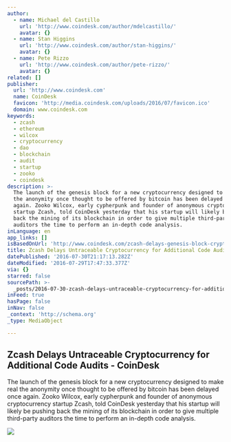 ```yaml
---
author:
  - name: Michael del Castillo
    url: 'http://www.coindesk.com/author/mdelcastillo/'
    avatar: {}
  - name: Stan Higgins
    url: 'http://www.coindesk.com/author/stan-higgins/'
    avatar: {}
  - name: Pete Rizzo
    url: 'http://www.coindesk.com/author/pete-rizzo/'
    avatar: {}
related: []
publisher:
  url: 'http://www.coindesk.com'
  name: CoinDesk
  favicon: 'http://media.coindesk.com/uploads/2016/07/favicon.ico'
  domain: www.coindesk.com
keywords:
  - zcash
  - ethereum
  - wilcox
  - cryptocurrency
  - dao
  - blockchain
  - audit
  - startup
  - zooko
  - coindesk
description: >-
  The launch of the genesis block for a new cryptocurrency designed to make real
  the anonymity once thought to be offered by bitcoin has been delayed once
  again. Zooko Wilcox, early cypherpunk and founder of anonymous cryptocurrency
  startup Zcash, told CoinDesk yesterday that his startup will likely be pushing
  back the mining of its blockchain in order to give multiple third-party
  auditors the time to perform an in-depth code analysis.
inLanguage: en
app_links: []
isBasedOnUrl: 'http://www.coindesk.com/zcash-delays-genesis-block-cryptocurrency-audites/'
title: Zcash Delays Untraceable Cryptocurrency for Additional Code Audits - CoinDesk
datePublished: '2016-07-30T21:17:13.282Z'
dateModified: '2016-07-29T17:47:33.377Z'
via: {}
starred: false
sourcePath: >-
  _posts/2016-07-30-zcash-delays-untraceable-cryptocurrency-for-additional-code.md
inFeed: true
hasPage: false
inNav: false
_context: 'http://schema.org'
_type: MediaObject

---
```

<article style=""><h1>Zcash Delays Untraceable Cryptocurrency for Additional Code Audits - CoinDesk</h1><p>The launch of the genesis block for a new cryptocurrency designed to make real the anonymity once thought to be offered by bitcoin has been delayed once again. Zooko Wilcox, early cypherpunk and founder of anonymous cryptocurrency startup Zcash, told CoinDesk yesterday that his startup will likely be pushing back the mining of its blockchain in order to give multiple third-party auditors the time to perform an in-depth code analysis.</p><img src="https://media.coindesk.com/uploads/2016/07/IMG_2044.jpg" /></article>